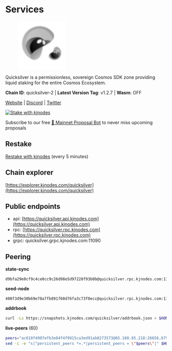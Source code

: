 # Services

<figure><img src="https://raw.githubusercontent.com/kj89/cosmos-images/main/logos/quicksilver.png" width="150" alt=""><figcaption></figcaption></figure>

Quicksilver is a permissionless, sovereign Cosmos SDK zone providing liquid staking for the entire Cosmos Ecosystem.

**Chain ID**: quicksilver-2 | **Latest Version Tag**: v1.2.7 | **Wasm**: OFF

[Website](https://quicksilver.zone) | [Discord](https://discord.gg/quicksilverprotocol) | [Twitter](https://twitter.com/quicksilverzone)

[![Stake with kjnodes](https://i.ibb.co/cr44Q8j/button-stake-with-kjnodes.png)](https://restake.app/quicksilver/quickvaloper1fqfgpwdngmmay6ah7mg9y4k7ayykpzu6l3ht2m)

Subscribe to our free [🤖 Mainnet Proposal Bot](https://t.me/kjnodes_proposal_bot) to never miss upcoming proposals

## Restake

[Restake with kjnodes](https://restake.app/quicksilver/quickvaloper1fqfgpwdngmmay6ah7mg9y4k7ayykpzu6l3ht2m) (every 5 minutes)
## Chain explorer
[https://explorer.kjnodes.com/quicksilver](https://explorer.kjnodes.com/quicksilver)

## Public endpoints

* api: [https://quicksilver.api.kjnodes.com](https://quicksilver.api.kjnodes.com)
* rpc: [https://quicksilver.rpc.kjnodes.com](https://quicksilver.rpc.kjnodes.com)
* grpc: quicksilver.grpc.kjnodes.com:11090

## Peering

**state-sync**

```text
d9bfa29e0cf9c4ce0cc9c26d98e5d97228f93b0b@quicksilver.rpc.kjnodes.com:11656
```

**seed-node**

```text
400f3d9e30b69e78a7fb891f60d76fa3c73f0ecc@quicksilver.rpc.kjnodes.com:11659
```

**addrbook**
```bash
curl -Ls https://snapshots.kjnodes.com/quicksilver/addrbook.json > $HOME/.quicksilverd/config/addrbook.json
```

**live-peers** (60)
```bash
peers="ac610f4907efb3e04f4f9915ca3ed91ab0273573@65.108.85.218:26656,679f56feb7f4f91d46a92d0eb474d1dc43466d18@213.239.215.59:29986,43b97f492bf47b455b7b275c396b1840f4eb336d@142.132.139.101:26656,79b214369c8f52c2d33cf79fc1897677b24cf8cb@94.130.240.229:2000,d6246909abf0c5e82f48ce6f623cba587b899e15@217.160.246.138:26656,ae353518e6009eb48d80ccf6a006a9644e9dd309@146.19.24.101:26656,6f80fa3110d45fa7cf08fe7df94cf9f60da8ad4a@178.63.67.112:26656,f73ee3d2450f41bcf1b2975552cdf60a118a64c9@46.4.50.247:11656,833a368b9e639d50dcbeaa2e8347306979d55e50@199.217.117.78:11156,d9bfa29e0cf9c4ce0cc9c26d98e5d97228f93b0b@65.109.88.38:11656,ec076ff33f2986d064b78602e2ccd2c925bf761e@161.97.82.203:26256,9bed2c944243fd3ee35a6e4e8da0956f61518603@65.109.21.75:26656,41caa4106f68977e3a5123e56f57934a2d34a1c1@195.3.221.10:27026,ebafaa0d0087ecfc785b095d6a91a67a12eecd80@5.9.100.25:26656,83435bc3cbb0204188c666259ccebcd73ac33ec8@65.109.139.182:11656,e1b058e5cfa2b836ddaa496b10911da62dcf182e@138.201.8.248:26656,0a3860f9d3c27b34910fe8660240ae55699b55c2@84.244.95.245:26656,a9e0f3c8e84c575492a2ff454abdad3b4762e712@193.34.212.166:25656,b4bcce87121963e1e97619dc135f2eb1a9fd5dfc@88.198.32.17:36656,ff2055b198685f619897058a26776b9d1b73dc3c@178.63.184.129:26656,5e2b0913543b7e1e070e32326d5d901b456b2190@146.19.24.133:26656,26d23125db7493486dc9931b4181425d725e4ac6@65.109.55.186:20656,6785dbb8a0138600e0e0faaa77baa375451b38bb@162.55.132.48:15620,5f0c0411e34e1c7d0b9c53749d90a923b5e8c625@65.21.133.125:35656,96bd0e87a5e5b88e8ce637aa3c7aa4f4803b1d03@51.195.234.240:26656,f73b2b887e7d1c01a3d753db359a0058e634e767@65.108.201.154:2090,cbc2c7a7cd39750abee0dcd5dd2832feddbde20e@50.21.173.76:26656,88fc9c304ecdb65b90339fc6dc644140a92746ed@88.198.49.30:26656,b00a1e8869d0a8327f12f12d6b63bacf15527525@213.239.207.175:32656,c3ec2daba16e457ca5117079f34ff49e99e7572d@65.109.94.221:35656,d057145a457f3e3565926d3b385acd366f117d18@65.109.52.178:26656,b2de28758ab185f46f3701654fcb31d102c28ac3@65.108.65.36:26656,bf5d518265b2d5e670cee6f4dc08b95da4fe8baf@107.155.109.202:26656,271419d3eb3878c902ebb0064490ad702d9d067f@144.76.145.150:26656,bdbb005129890e3b656841415b3b728d1e4529e6@176.9.155.98:26656,05241d21ff9e7c699bbdb4faa73da1860b6d8cd7@128.199.85.168:26656,ee14b4bbeb436056952c8e4e7c84826dfb92143b@65.109.105.17:26656,602700ce2ed57b2176514ec2ecbda079caa7a536@178.170.40.28:15620,e4dbb1c6075822390aa23885750b306e1a54f9b0@5.161.101.185:26656,625eeb91fcc6242798f53426540825e5b37c7670@185.144.99.16:36656,c05c72b90e5a3d80f67e9da884a3f97b884d8ac2@65.109.112.29:26656,33720513faaa039977481782e33ffcb8ef67c4b7@95.217.114.220:11656,e0604aa63b2b483bdb7f3ffba80a91803080bff8@62.171.183.214:26656,46a0c8717148c4a4aa86eaaa9727e7bc6bb8e70c@49.12.7.7:26656,a7d96dc929824613315dcc1c90fee119f28cc51f@169.155.168.83:26656,9bd2b7e39fb0d823402f22c90e3000fdf3cd05bf@88.99.104.180:26656,443ad7c991b2915b620673b10206c92e2b4040e0@173.67.177.120:26656,8ebd6e7c74a9c36a175f9a86148354b378a4f387@185.248.24.16:26656,5fe7dc208641e3e730867c49b396cc7e248969fc@88.208.34.134:26656,e3dd956ac4081ba42ae3d038edd6d80ddf092751@198.199.90.99:26656,ba52d6744d89cf66cf29d7663a21e1299d0f6744@74.80.183.130:26654,a1f5e0b68f36091d5fc8f30aba914b6c191f21fa@65.108.128.201:11156,06230bbaabb6c9c6223275b57d8e10fc609ae7ba@51.89.7.184:26633,71b753819eb653e99e6a825b80af20ca9bccb087@135.125.163.63:24666,58fcbfdb3568a7059d9b46eb98ee9c1e4768c049@217.160.148.161:26656,4a73a81a94c9cd7147a84c35c7ab7abec94093bd@204.93.241.110:27651,618e09601dd5abb2bd02de957982742e4c1975ab@195.14.6.2:26656,3bd708547317e9efd8d63d8a51c5bc32d11f4840@138.201.32.103:26056,4aa307d4ce413837a3da019e966d8115fb4c1467@198.244.229.218:26656,ae44851a5d63d70382c1621bc7727db2a40d10d0@88.99.164.158:21026"
sed -i -e "s|^persistent_peers *=.*|persistent_peers = \"$peers\"|" $HOME/.quicksilverd/config/config.toml
```
